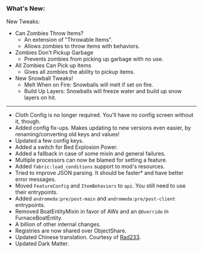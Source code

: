 ### What's New:

New Tweaks:
* Can Zombies Throw Items?
  * An extension of "Throwable Items".
  * Allows zombies to throw items with behaviors.
* Zombies Don't Pickup Garbage
  * Prevents zombies from picking up garbage with no use.
* All Zombies Can Pick up Items
  * Gives all zombies the ability to pickup items.
* New Snowball Tweaks!
  * Melt When on Fire: Snowballs will melt if set on fire.
  * Build Up Layers: Snowballs will freeze water and build up snow layers on hit.

***

* Cloth Config is no longer required. You'll have no config screen without it, though.
* Added config fix-ups. Makes updating to new versions even easier, by renaming/converting old keys and values!
* Updated a few config keys.
* Added a switch for Bed Explosion Power.
* Added a fallback in case of some mixin and general failures.
* Multiple processors can now be blamed for setting a feature.
* Added `fabric:load_conditions` support to mod's resources.
* Tried to improve JSON parsing. It should be faster* and have better error messages.
* Moved `FeatureConfig` and `ItemBehaviors` to `api`. You still need to use their entrypoints.
* Added `andromeda:pre/post-main` and `andromeda:pre/post-client` entrypoints.
* Removed BoatEntityMixin in favor of AWs and an `@Override` in FurnaceBoatEntity.
* A billion of other internal changes.
* Registries are now shared over ObjectShare.
* Updated Chinese translation. Courtesy of [Rad233](https://github.com/Rad233).
* Updated Dark Matter.